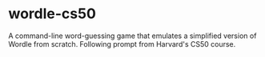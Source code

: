 # wordle-cs50
 A command-line word-guessing game that emulates a simplified version of Wordle from scratch. Following prompt from Harvard's CS50 course.
